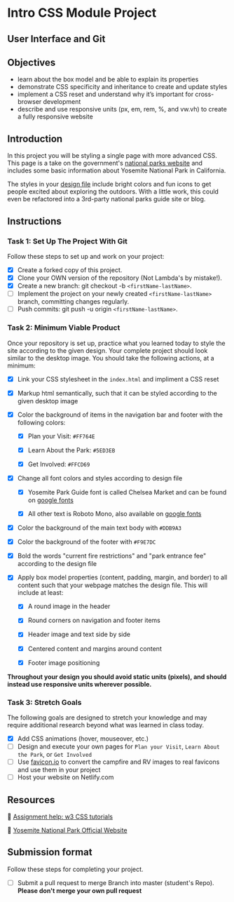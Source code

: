# Intro CSS Module Project

## User Interface and Git

## Objectives

- learn about the box model and be able to explain its properties
- demonstrate CSS specificity and inheritance to create and update styles
- implement a CSS reset and understand why it’s important for cross-browser development
- describe and use responsive units (px, em, rem, %, and vw.vh) to create a fully responsive website

## Introduction

In this project you will be styling a single page with more advanced CSS. This page is a take on the government's [national parks website](https://www.nps.gov/yose/index.htm) and includes some basic information about Yosemite National Park in California.

The styles in your [design file](/design/desktop.jpg) include bright colors and fun icons to get people excited about exploring the outdoors. With a little work, this could even be refactored into a 3rd-party national parks guide site or blog.

## Instructions

### Task 1: Set Up The Project With Git

Follow these steps to set up and work on your project:

- [x] Create a forked copy of this project.
- [x] Clone your OWN version of the repository (Not Lambda's by mistake!).
- [x] Create a new branch: git checkout -b `<firstName-lastName>`.
- [ ] Implement the project on your newly created `<firstName-lastName>` branch, committing changes regularly.
- [ ] Push commits: git push -u origin `<firstName-lastName>`.

### Task 2: Minimum Viable Product

Once your repository is set up, practice what you learned today to style the site according to the given design. Your complete project should look similar to the desktop image. You should take the following actions, at a minimum:

- [x] Link your CSS stylesheet in the `index.html` and impliment a CSS reset

- [x] Markup html semantically, such that it can be styled according to the given desktop image

- [x] Color the background of items in the navigation bar and footer with the following colors:

  - [x] Plan your Visit: `#FF764E`

  - [x] Learn About the Park: `#5ED3EB`

  - [x] Get Involved: `#FFCD69`

- [x] Change all font colors and styles according to design file

  - [x] Yosemite Park Guide font is called Chelsea Market and can be found on [google fonts](https://fonts.google.com/specimen/Chelsea+Market)

  - [x] All other text is Roboto Mono, also available on [google fonts](https://fonts.google.com/specimen/Roboto+Mono)

- [x] Color the background of the main text body with `#DDB9A3`

- [x] Color the background of the footer with `#F9E7DC`

- [x] Bold the words "current fire restrictions" and "park entrance fee" according to the design file

- [x] Apply box model properties (content, padding, margin, and border) to all content such that your webpage matches the design file. This will
      include at least:

  -[x] A round image in the header

  - [x] Round corners on navigation and footer items

  - [x] Header image and text side by side

  - [x] Centered content and margins around content

  - [x] Footer image positioning

**Throughout your design you should avoid static units (pixels), and should instead use responsive units wherever possible.**

### Task 3: Stretch Goals

The following goals are designed to stretch your knowledge and may require additional research beyond what was learned in class today.

- [x] Add CSS animations (hover, mouseover, etc.)
- [ ] Design and execute your own pages for `Plan your Visit`, `Learn About the Park`, or `Get Involved`
- [ ] Use [favicon.io](https://favicon.io/favicon-converter/) to convert the campfire and RV images to real favicons and use them in your project
- [ ] Host your website on Netlify.com

## Resources

👋 [Assignment help: w3 CSS tutorials](https://www.w3schools.com/css/)

👀 [Yosemite National Park Official Website](https://www.nps.gov/yose/index.htm)

## Submission format

Follow these steps for completing your project.

- [ ] Submit a pull request to merge <firstName-lastName> Branch into master (student's Repo). **Please don't merge your own pull request**
